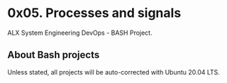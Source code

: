 # 0x05. Processes and signals #

ALX System Engineering DevOps - BASH Project.


## About Bash projects 

Unless stated, all projects will be auto-corrected with Ubuntu 20.04 LTS.

